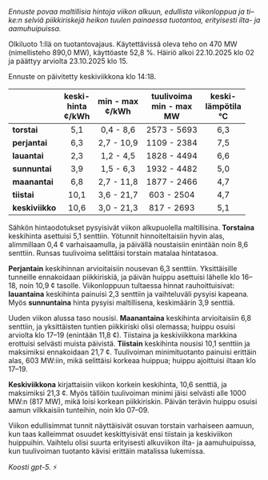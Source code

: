*Ennuste povaa maltillisia hintoja viikon alkuun, edullista viikonloppua ja ti–ke:n selviä piikkiriskejä heikon tuulen painaessa tuotantoa, erityisesti ilta- ja aamuhuipuissa.*

Olkiluoto 1:llä on tuotantovajaus. Käytettävissä oleva teho on 470 MW (nimellisteho 890,0 MW), käyttöaste 52,8 %. Häiriö alkoi 22.10.2025 klo 02 ja päättyy arviolta 23.10.2025 klo 15.

Ennuste on päivitetty keskiviikkona klo 14:18.

|  | keski-<br>hinta<br>¢/kWh | min - max<br>¢/kWh | tuulivoima<br>min - max<br>MW | keski-<br>lämpötila<br>°C |
|:-------------|:----------------:|:----------------:|:-------------:|:-------------:|
| **torstai** | 5,1 | 0,4 - 8,6 | 2573 - 5693 | 6,3 |
| **perjantai** | 6,3 | 2,7 - 10,9 | 1109 - 2384 | 7,5 |
| **lauantai** | 2,3 | 1,2 - 4,5 | 1828 - 4494 | 6,6 |
| **sunnuntai** | 3,9 | 1,5 - 6,3 | 1932 - 4482 | 5,0 |
| **maanantai** | 6,8 | 2,7 - 11,8 | 1877 - 2466 | 4,7 |
| **tiistai** | 10,1 | 3,6 - 21,7 | 603 - 2504 | 4,7 |
| **keskiviikko** | 10,6 | 3,0 - 21,3 | 817 - 2693 | 5,1 |

Sähkön hintaodotukset pysyisivät viikon alkupuolella maltillisina. **Torstaina** keskihinta asettuisi 5,1 senttiin. Yötunnit hinnoiteltaisiin hyvin alas, alimmillaan 0,4 ¢ varhaisaamulla, ja päivällä noustaisiin enintään noin 8,6 senttiin. Runsas tuulivoima selittäisi torstain matalaa hintatasoa.

**Perjantain** keskihinnan arvioitaisiin nousevan 6,3 senttiin. Yksittäisille tunneille ennakoidaan piikkiriskiä, ja päivän huippu asettuisi lähelle klo 16–18, noin 10,9 ¢ tasolle. Viikonloppuun tultaessa hinnat rauhoittuisivat: **lauantaina** keskihinta painuisi 2,3 senttiin ja vaihteluväli pysyisi kapeana. Myös **sunnuntaina** hinta pysyisi maltillisena, keskimäärin 3,9 senttiä.

Uuden viikon alussa taso nousisi. **Maanantaina** keskihinta arvioitaisiin 6,8 senttiin, ja yksittäisten tuntien piikkiriski olisi olemassa; huippu osuisi arviolta klo 17–19 (enintään 11,8 ¢). Tiistaina ja keskiviikkona markkina erottuisi selvästi muista päivistä. **Tiistain** keskihinta nousisi 10,1 senttiin ja maksimiksi ennakoidaan 21,7 ¢. Tuulivoiman minimituotanto painuisi erittäin alas, 603 MW:iin, mikä selittäisi korkeaa huippua; huippu ajoittuisi iltaan klo 17–19. 

**Keskiviikkona** kirjattaisiin viikon korkein keskihinta, 10,6 senttiä, ja maksimiksi 21,3 ¢. Myös tällöin tuulivoiman minimi jäisi selvästi alle 1000 MW:n (817 MW), mikä loisi korkean piikkiriskin. Päivän terävin huippu osuisi aamun vilkkaisiin tunteihin, noin klo 07–09.

Viikon edullisimmat tunnit näyttäisivät osuvan torstain varhaiseen aamuun, kun taas kalleimmat osuudet keskittyisivät ensi tiistain ja keskiviikon huippuihin. Vaihtelu olisi suurta erityisesti alkuviikon ilta- ja aamuhuipuissa, kun tuulivoiman tuotanto kävisi erittäin matalissa lukemissa.

*Koosti gpt-5.* ⚡️
